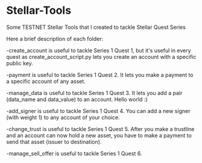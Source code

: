 # Stellar-Tools
Some TESTNET Stellar Tools that I created to tackle Stellar Quest Series

Here a brief description of each folder:

-create_account is useful to tackle Series 1 Quest 1, but it's useful in every quest as create_account_script.py lets you create an account with a specific public key.

-payment is useful to tackle Series 1 Quest 2. It lets you make a payment to a specific account of any asset.

-manage_data is useful to tackle Series 1 Quest 3. It lets you add a pair (data_name and data_value) to an account. Hello world :)

-add_signer is useful to tackle Series 1 Quest 4. You can add a new signer (with weight 1) to any account of your choice.

-change_trust is useful to tackle Series 1 Quest 5. After you make a trustline and an account can now hold a new asset, you have to make a payment to send that asset (issuer to destination).

-manage_sell_offer is useful to tackle Series 1 Quest 6. 
